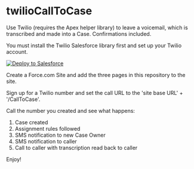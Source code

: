twilioCallToCase
================

Use Twilio (requires the Apex helper library) to leave a voicemail, which is transcribed and made into a Case. Confirmations included.

You must install the Twilio Salesforce library first and set up your Twilio account.

<a href="https://githubsfdeploy.herokuapp.com?owner=dschach&repo=TwilioCallToCase">
  <img alt="Deploy to Salesforce"
       src="https://raw.githubusercontent.com/afawcett/githubsfdeploy/master/src/main/webapp/resources/img/deploy.png">
</a>

Create a Force.com Site and add the three pages in this repository to the site.

Sign up for a Twilio number and set the call URL to the 'site base URL' + '/CallToCase'.

Call the number you created and see what happens:

1. Case created
2. Assignment rules followed
3. SMS notification to new Case Owner
4. SMS notification to caller
5. Call to caller with transcription read back to caller

Enjoy!
